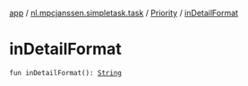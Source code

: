 [app](../../index.md) / [nl.mpcjanssen.simpletask.task](../index.md) / [Priority](index.md) / [inDetailFormat](.)

# inDetailFormat

`fun inDetailFormat(): `[`String`](https://kotlinlang.org/api/latest/jvm/stdlib/kotlin/-string/index.html)